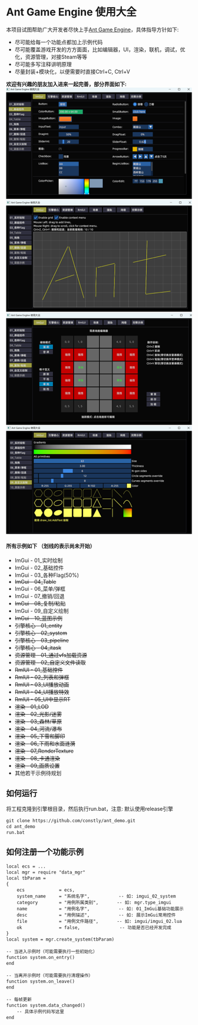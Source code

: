 # Ant Game Engine 使用大全
本项目试图帮助广大开发者尽快上手[Ant Game Engine](https://github.com/ejoy/ant)，具体指导方针如下:
* 尽可能给每一个功能点都加上示例代码
* 尽可能覆盖游戏开发的方方面面，比如编辑器，UI，渲染，联机，调试，优化，资源管理，对接Steam等等
* 尽可能多写注释讲明原理
* 尽量封装+模块化，以便需要时直接Ctrl+C, Ctrl+V


**欢迎有兴趣的朋友加入进来一起完善，部分界面如下:**
![imgui_02](./img/imgui_02.png)
![imgui_07](./img/imgui_07.png)
![imgui_08](./img/imgui_08.png)
![imgui_09](./img/imgui_09.png)

#### 所有示例如下 （划线的表示尚未开始）
* ImGui - 01_实时绘制
* ImGui - 02_基础控件
* ImGui - 03_各种Flag(50%)
* ~~ImGui - 04_Table~~
* ImGui - 06_菜单/弹框
* ImGui - 07_撤销/回退
* ~~ImGui - 08_复制/粘贴~~
* ImGui - 09_自定义绘制
* ~~ImGui - 10_蓝图示例~~
* ~~引擎核心 - 01_entity~~
* ~~引擎核心 - 02_system~~
* ~~引擎核心 - 03_pipeline~~
* ~~引擎核心 - 04_itask~~
* ~~资源管理 - 01_通过vfs加载资源~~
* ~~资源管理 - 02_自定义文件读取~~
* ~~RmlUI - 01_基础控件~~
* ~~RmlUI - 02_列表和弹框~~
* ~~RmlUI - 03_UI播放动画~~
* ~~RmlUI - 04_UI播放特效~~
* ~~RmlUI - 05_UI中显示RT~~
* ~~渲染 - 01_LOD~~
* ~~渲染 - 02_光影/迷雾~~
* ~~渲染 - 03_森林/草原~~
* ~~渲染 - 04_河流/瀑布~~
* ~~渲染 - 05_下雪和脚印~~
* ~~渲染 - 06_下雨和水面涟漪~~
* ~~渲染 - 07_RenderTexture~~
* ~~渲染 - 08_卡通渲染~~
* ~~渲染 - 09_画质设置~~
* 其他若干示例待规划


## 如何运行
将工程克隆到引擎根目录，然后执行run.bat，注意: 默认使用release引擎
```
git clone https://github.com/constly/ant_demo.git
cd ant_demo
run.bat 
```


## 如何注册一个功能示例
```
local ecs = ...
local mgr = require "data_mgr"
local tbParam = 
{
    ecs             = ecs,
    system_name     = "系统名字",           -- 如: imgui_02_system
    category        = "用例所属类别",       -- 如: mgr.type_imgui
    name            = "用例名字",           -- 如: 01_ImGui基础功能展示
    desc            = "用例描述",           -- 如: 展示ImGui常用控件
    file            = "用例文件路径",       -- 如: imgui/imgui_02.lua
    ok              = false,               -- 功能是否已经开发完成
}
local system = mgr.create_system(tbParam)

-- 当进入示例时（可能需要执行一些初始化）
function system.on_entry()
end

-- 当离开示例时（可能需要执行清理操作）
function system.on_leave()
end

-- 每帧更新
function system.data_changed()
    -- 具体示例代码写这里
end
```
